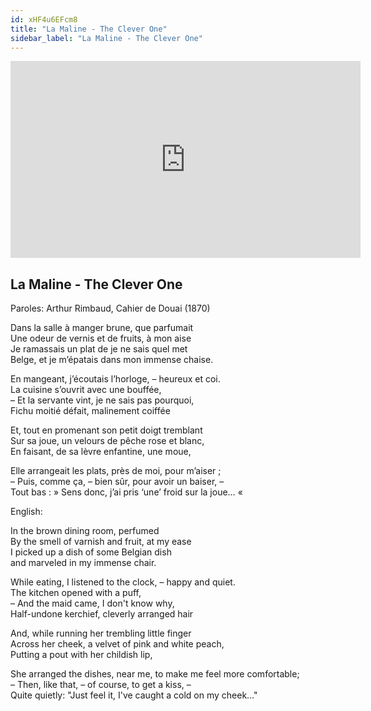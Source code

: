 ```yaml
---
id: xHF4u6EFcm8
title: "La Maline - The Clever One"
sidebar_label: "La Maline - The Clever One"
---
```


<div class="video-float-container">
  <iframe
    width="560"
    height="315"
    src="https://www.youtube.com/embed/xHF4u6EFcm8"
    title="YouTube video player"
    frameborder="0"
    allow="accelerometer; autoplay; clipboard-write; encrypted-media; gyroscope; picture-in-picture; web-share"
    referrerpolicy="strict-origin-when-cross-origin"
    allowfullscreen
  ></iframe>
</div>

## La Maline - The Clever One

Paroles: Arthur Rimbaud, Cahier de Douai (1870)

Dans la salle à manger brune, que parfumait  
Une odeur de vernis et de fruits, à mon aise  
Je ramassais un plat de je ne sais quel met  
Belge, et je m’épatais dans mon immense chaise.

En mangeant, j’écoutais l’horloge, – heureux et coi.  
La cuisine s’ouvrit avec une bouffée,  
– Et la servante vint, je ne sais pas pourquoi,  
Fichu moitié défait, malinement coiffée

Et, tout en promenant son petit doigt tremblant  
Sur sa joue, un velours de pêche rose et blanc,  
En faisant, de sa lèvre enfantine, une moue,

Elle arrangeait les plats, près de moi, pour m’aiser ;  
– Puis, comme ça, – bien sûr, pour avoir un baiser, –  
Tout bas :  » Sens donc, j’ai pris ‘une’ froid sur la joue… « 

English:

In the brown dining room, perfumed  
By the smell of varnish and fruit, at my ease  
I picked up a dish of some Belgian dish  
and marveled in my immense chair.

While eating, I listened to the clock, – happy and quiet.  
The kitchen opened with a puff,  
– And the maid came, I don't know why,  
Half-undone kerchief, cleverly arranged hair

And, while running her trembling little finger  
Across her cheek, a velvet of pink and white peach,  
Putting a pout with her childish lip,

She arranged the dishes, near me, to make me feel more comfortable;  
– Then, like that, – of course, to get a kiss, –  
Quite quietly: "Just feel it, I've caught a cold on my cheek..."
